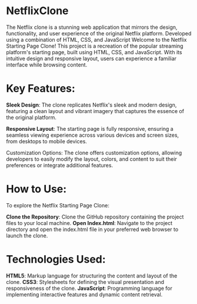 # NetflixClone
The Netflix clone is a stunning web application that mirrors the design, functionality, and user experience of the original Netflix platform. Developed using a combination of HTML, CSS, and JavaScript
Welcome to the Netflix Starting Page Clone! This project is a recreation of the popular streaming platform's starting page, built using HTML, CSS, and JavaScript. With its intuitive design and responsive layout, users can experience a familiar interface while browsing content.

# Key Features:

**Sleek Design**: The clone replicates Netflix's sleek and modern design, featuring a clean layout and vibrant imagery that captures the essence of the original platform.

**Responsive Layout**: The starting page is fully responsive, ensuring a seamless viewing experience across various devices and screen sizes, from desktops to mobile devices.


Customization Options: The clone offers customization options, allowing developers to easily modify the layout, colors, and content to suit their preferences or integrate additional features.

# How to Use:

To explore the Netflix Starting Page Clone:

**Clone the Repository**: Clone the GitHub repository containing the project files to your local machine.
**Open Index.html**: Navigate to the project directory and open the index.html file in your preferred web browser to launch the clone.

# Technologies Used:

**HTML5**: Markup language for structuring the content and layout of the clone.
**CSS3**: Stylesheets for defining the visual presentation and responsiveness of the clone.
**JavaScript**: Programming language for implementing interactive features and dynamic content retrieval.
